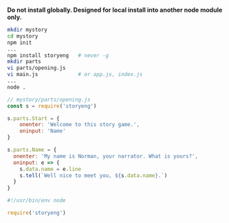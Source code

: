 
**Do not install globally. Designed for local install into another
node module only.**

```sh
mkdir mystory
cd mystory
npm init
...
npm install storyeng   # never -g
mkdir parts
vi parts/opening.js
vi main.js             # or app.js, index.js
...
node .
```

```js
// mystory/parts/opening.js
const s = require('storyeng')

s.parts.Start = {
    onenter: 'Welcome to this story game.',
    oninput: 'Name'
}

s.parts.Name = {
  onenter: 'My name is Norman, your narrator. What is yours?',
  oninput: e => {
    s.data.name = e.line
    s.tell(`Well nice to meet you, ${s.data.name}.`)
  }
}
```

```js
#!/usr/bin/env node

require('storyeng')
```
